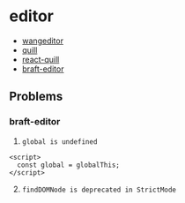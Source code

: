 # editor

- [wangeditor](https://github.com/wangeditor-team/wangEditor/)
- [quill](https://quilljs.com/)
- [react-quill](https://github.com/zenoamaro/react-quill)
- [braft-editor](https://www.yuque.com/braft-editor/be/qg394y)



## Problems

### braft-editor

1. `global is undefined`
```
<script>
  const global = globalThis;
</script>
```

2. `findDOMNode is deprecated in StrictMode`